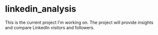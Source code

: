 # linkedin_analysis
This is the current project I'm working on. The project will provide insights and compare LinkedIn visitors and followers.
